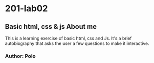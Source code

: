 # 201-lab02

## Basic html, css &amp; js About me

This is a learning exercise of basic html, css and Js.  It's a brief autobiography that asks the user a few questions to make it interactive.

### Author: Polo
